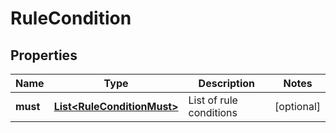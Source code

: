 

# RuleCondition


## Properties

| Name | Type | Description | Notes |
|------------ | ------------- | ------------- | -------------|
|**must** | [**List&lt;RuleConditionMust&gt;**](RuleConditionMust.md) | List of rule conditions |  [optional] |



